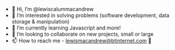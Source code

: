 - 👋 Hi, I’m @lewiscalummacandrew
- 👀 I’m interested in solving problems (software development, data storage & manipulation)
- 🌱 I’m currently learning Javascript and more!
- 💞️ I’m looking to collaborate on new projects, small or large
- 📫 How to reach me - lewismacandrew@btinternet.com 🙂

<!---
lewiscalummacandrew/lewiscalummacandrew is a ✨ special ✨ repository because its `README.md` (this file) appears on your GitHub profile.
You can click the Preview link to take a look at your changes.
--->
